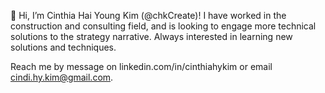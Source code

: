 👋 Hi, I’m Cinthia Hai Young Kim (@chkCreate)! I have worked in the construction and consulting field, and is looking to engage more technical solutions to the strategy narrative. Always interested in learning new solutions and techniques. 

Reach me by message on linkedin.com/in/cinthiahykim or email cindi.hy.kim@gmail.com.

<!---
chkCreate/chkCreate is a ✨ special ✨ repository because its `README.md` (this file) appears on your GitHub profile.
You can click the Preview link to take a look at your changes.
--->
